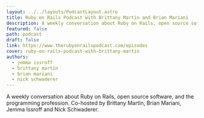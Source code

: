 ```yaml
---
layout: ../../layouts/PodcastLayout.astro
title: Ruby on Rails Podcast with Brittany Martin and Brian Mariani
description: A weekly conversation about Ruby on Rails, open source software, and the programming profession.
featured: false
path: podcast
draft: false
link: https://www.therubyonrailspodcast.com/episodes
cover: ruby-on-rails-podcast-with-brittany-martin
authors:
  - jemma issroff
  - brittany martin
  - brian mariani
  - nick schwaderer
---
```


A weekly conversation about Ruby on Rails, open source software, and the programming profession. Co-hosted by Brittany Martin, Brian Mariani, Jemma Issroff and Nick Schwaderer.